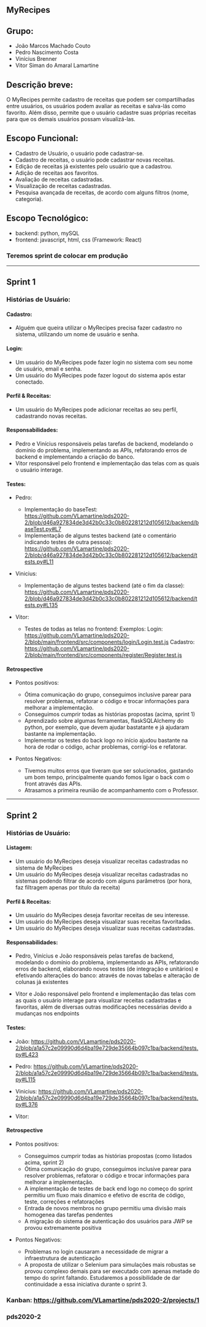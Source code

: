 ## MyRecipes

## Grupo: 
- João Marcos Machado Couto
- Pedro Nascimento Costa
- Vinícius Brenner 
- Vitor Siman do Amaral Lamartine

## Descrição breve:
O MyRecipes permite cadastro de receitas que podem ser compartilhadas entre usuários, os usuários podem avaliar as receitas e salva-lás como favorito. Além disso, permite que o usuário cadastre suas próprias receitas para que os demais usuários possam visualizá-las. 

## Escopo Funcional:
- Cadastro de Usuário, o usuário pode cadastrar-se.
- Cadastro de receitas, o usuário pode cadastrar novas receitas.
- Edição de receitas já existentes pelo usuário que a cadastrou.
- Adição de receitas aos favoritos.
- Avaliação de receitas cadastradas.
- Visualização de receitas cadastradas.
- Pesquisa avançada de receitas, de acordo com alguns filtros (nome, categoria).

## Escopo Tecnológico:
- backend: python, mySQL
- frontend: javascript, html, css (Framework: React)

### Teremos sprint de colocar em produção

-------------------------------------------------------------------------------------------------------------------------

## Sprint 1

### Histórias de Usuário:

#### Cadastro:
- Alguém que queira utilizar o MyRecipes precisa fazer cadastro no sistema, utilizando um nome de usuário e senha.

#### Login:
- Um usuário do MyRecipes pode fazer login no sistema com seu nome de usuário, email e senha.
- Um usuário do MyRecipes pode fazer logout do sistema após estar conectado.

#### Perfil & Receitas:
- Um usuário do MyRecipes pode adicionar receitas ao seu perfil, cadastrando novas receitas.

#### Responsabilidades:
- Pedro e Vinícius responsáveis pelas tarefas de backend, modelando o domínio do problema, implementando as APIs, refatorando erros de backend e implementando a criação do banco.
- Vitor responsável pelo frontend e implementação das telas com as quais o usuário interage.

#### Testes:
- Pedro:
  - Implementação do baseTest: https://github.com/VLamartine/pds2020-2/blob/d46a927834de3d42b0c33c0b802281212d105612/backend/baseTest.py#L7
  - Implementação de alguns testes backend (até o comentário indicando testes de outra pessoa): https://github.com/VLamartine/pds2020-2/blob/d46a927834de3d42b0c33c0b802281212d105612/backend/tests.py#L11

- Vinicius:
  - Implementação de alguns testes backend (até o fim da classe): https://github.com/VLamartine/pds2020-2/blob/d46a927834de3d42b0c33c0b802281212d105612/backend/tests.py#L135 

- Vitor:
  - Testes de todas as telas no frontend:
    Exemplos:
      Login: https://github.com/VLamartine/pds2020-2/blob/main/frontend/src/components/login/Login.test.js
      Cadastro: https://github.com/VLamartine/pds2020-2/blob/main/frontend/src/components/register/Register.test.js

#### Retrospective
- Pontos positivos:
  - Ótima comunicação do grupo, conseguimos inclusive parear para resolver problemas, refatorar o código e trocar informações para melhorar a implementação.
  - Conseguimos cumprir todas as histórias propostas (acima, sprint 1)
  - Aprendizado sobre algumas ferramentas, flaskSQLAlchemy do python, por exemplo, que devem ajudar bastatante e já ajudaram bastante na implementação.
  - Implementar os testes do back logo no início ajudou bastante na hora de rodar o código, achar problemas, corrigí-los e refatorar.
  
- Pontos Negativos:
  - Tivemos muitos erros que tiveram que ser solucionados, gastando um bom tempo, principalmente quando fomos ligar o back com o front através das APIs.
  - Atrasamos a primeira reunião de acompanhamento com o Professor.

-------------------------------------------------------------------------------------------------------------------------

## Sprint 2

### Histórias de Usuário:

#### Listagem:
- Um usuário do MyRecipes deseja visualizar receitas cadastradas no sistema de MyRecipes
- Um usuário do MyRecipes deseja visualizar receitas cadastradas no sistemas podendo filtrar de acordo com alguns parâmetros (por hora, faz filtragem apenas por titulo da receita)

#### Perfil & Receitas:
- Um usuário do MyRecipes deseja favoritar receitas de seu interesse.
- Um usuário do MyRecipes deseja visualizar suas receitas favoritadas.
- Um usuário do MyRecipes deseja visualizar suas receitas cadastradas.

#### Responsabilidades:
- Pedro, Vinícius e João responsáveis pelas tarefas de backend, modelando o domínio do problema, implementando as APIs, refatorando erros de backend, elaborando novos testes (de integração e unitários) e efetivando alterações do banco: através de novas tabelas e alteração de colunas já existentes

- Vitor e João responsável pelo frontend e implementação das telas com as quais o usuário interage para visualizar receitas cadastradas e favoritas, além de diversas outras modificações necessárias devido a mudanças nos endpoints

#### Testes:
- João: https://github.com/VLamartine/pds2020-2/blob/a1a57c2e09990d6d4ba19e729de35664b097c1ba/backend/tests.py#L423

- Pedro: https://github.com/VLamartine/pds2020-2/blob/a1a57c2e09990d6d4ba19e729de35664b097c1ba/backend/tests.py#L115

- Vinicius: https://github.com/VLamartine/pds2020-2/blob/a1a57c2e09990d6d4ba19e729de35664b097c1ba/backend/tests.py#L376

- Vitor:

#### Retrospective

- Pontos positivos:
  - Conseguimos cumprir todas as histórias propostas (como listados acima, sprint 2)
  - Ótima comunicação do grupo, conseguimos inclusive parear para resolver problemas, refatorar o código e trocar informações para melhorar a implementação.
  - A implementação de testes de back end logo no começo do sprint permitiu um fluxo mais dinamico e efetivo de escrita de código, teste, correções e refatorações
  - Entrada de novos membros no grupo permitiu uma divisão mais homogenea das tarefas pendentes
  - A migração do sistema de autenticação dos usuários para JWP se provou extremamente positiva
  
- Pontos Negativos: 
  - Problemas no login causaram a necessidade de migrar a infraestrutura de autenticação
  - A proposta de utilizar o Selenium para simulações mais robustas se provou complexo demais para ser executado com apenas metade do tempo do sprint faltando. Estudaremos a possibilidade de dar continuidade a essa iniciativa durante o sprint 3.

### Kanban: https://github.com/VLamartine/pds2020-2/projects/1

### pds2020-2
